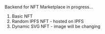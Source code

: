 
Backend for NFT Marketplace in progress...

1. Basic NFT
2. Random IPFS NFT - hosted on IPFS
3. Dynamic SVG NFT - image will be changing
